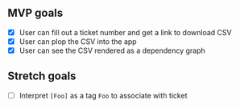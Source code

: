 ## MVP goals
- [X] User can fill out a ticket number and get a link to download CSV
- [X] User can plop the CSV into the app
- [X] User can see the CSV rendered as a dependency graph

## Stretch goals
- [ ] Interpret `[Foo]` as a tag `Foo` to associate with ticket
